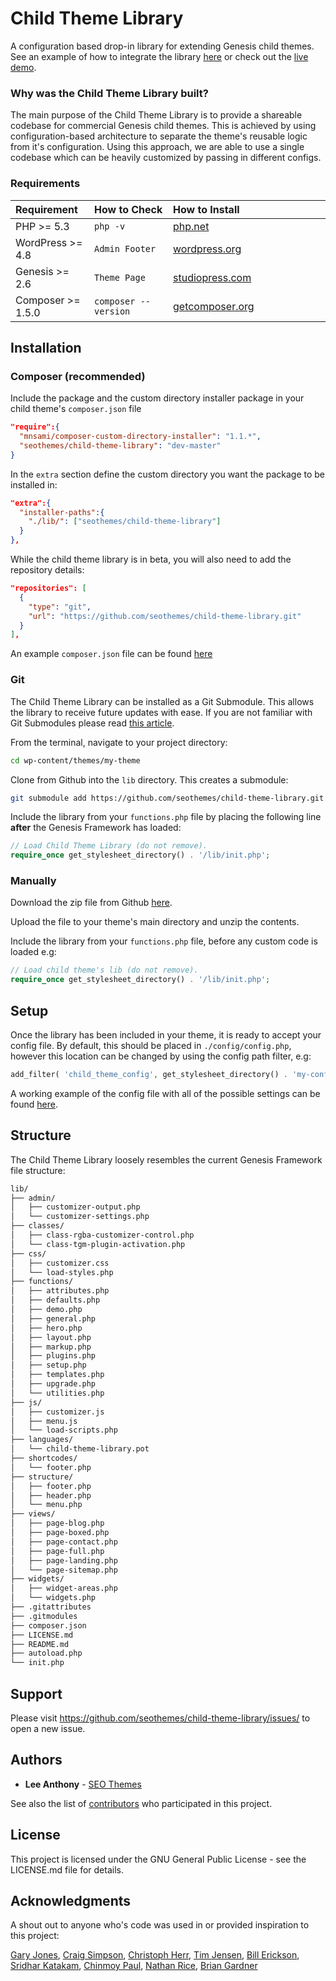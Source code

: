 # Child Theme Library

A configuration based drop-in library for extending Genesis child themes. See an example of how to integrate the library [here](https://github.com/seothemes/genesis-starter-theme) or check out the [live demo](https://demo.seothemes.com/genesis-starter). 

### Why was the Child Theme Library built?

The main purpose of the Child Theme Library is to provide a shareable codebase for commercial Genesis child themes. This is achieved by using configuration-based architecture to separate the theme's reusable logic from it's configuration. Using this approach, we are able to use a single codebase which can be heavily customized by passing in different configs.


### Requirements

<table width="100%">
	<thead>
		<tr>
			<th align="left" width="25%">Requirement</th>
			<th align="left" width="25%">How to Check</th>
			<th align="left" width="50%">How to Install</th>
		</tr>
	</thead>
	<tbody>
		<tr>
			<td>PHP >= 5.3</td>
			<td><code>php -v</code></td>
			<td><a href="http://php.net/manual/en/install.php" target="_blank">php.net</a></td>
		</tr>
		<tr>
            <td>WordPress >= 4.8</td>
            <td><code>Admin Footer</code></td>
            <td><a href="https://codex.wordpress.org/Installing_WordPress" target="_blank">wordpress.org</a></td>
        </tr>
        <tr>
            <td>Genesis >= 2.6</td>
            <td><code>Theme Page</code></td>
            <td><a href="http://www.shareasale.com/r.cfm?b=346198&u=1459023&m=28169&urllink=&afftrack=" target="_blank">studiopress.com</a></td>
        </tr>
        <tr>
			<td>Composer >= 1.5.0</td>
			<td><code>composer --version</code></td>
			<td><a href="https://getcomposer.org/doc/00-intro.md#installation-linux-unix-osx" target="_blank">getcomposer.org</a></td>
		</tr>
	</tbody>
</table>

## Installation

### Composer (recommended)

Include the package and the custom directory installer package in your child theme's `composer.json` file

```json
"require":{
  "mnsami/composer-custom-directory-installer": "1.1.*",
  "seothemes/child-theme-library": "dev-master"
}
```

In the `extra` section define the custom directory you want the package to be installed in:

```json
"extra":{
  "installer-paths":{
    "./lib/": ["seothemes/child-theme-library"]
  }
},
```

While the child theme library is in beta, you will also need to add the repository details:

```json
"repositories": [
  {
    "type": "git",
    "url": "https://github.com/seothemes/child-theme-library.git"
  }
],
```

An example `composer.json` file can be found [here](https://github.com/seothemes/genesis-starter-theme/composer.json)

### Git

The Child Theme Library can be installed as a Git Submodule. This allows the library to receive future updates with ease. If you are not familiar with Git Submodules please read [this article](https://gist.github.com/gitaarik/8735255).

From the terminal, navigate to your project directory:

```sh
cd wp-content/themes/my-theme
```

Clone from Github into the `lib` directory. This creates a submodule:

```sh
git submodule add https://github.com/seothemes/child-theme-library.git lib
```

Include the library from your `functions.php` file by placing the following line **after** the Genesis Framework has loaded:

```php
// Load Child Theme Library (do not remove).
require_once get_stylesheet_directory() . '/lib/init.php';
```

### Manually

Download the zip file from Github [here](https://github.com/seothemes/child-theme-library/archive/master.zip).

Upload the file to your theme's main directory and unzip the contents.

Include the library from your `functions.php` file, before any custom code is loaded e.g:

```php
// Load child theme's lib (do not remove).
require_once get_stylesheet_directory() . '/lib/init.php';
```

## Setup

Once the library has been included in your theme, it is ready to accept your config file. By default, this should be placed in `./config/config.php`, however this location can be changed by using the config path filter, e.g:

```php
add_filter( 'child_theme_config', get_stylesheet_directory() . 'my-config.php' );
```

A working example of the config file with all of the possible settings can be found [here](https://github.com/seothemes/genesis-starter-theme/composer.json).

## Structure

The Child Theme Library loosely resembles the current Genesis Framework file structure:

```sh
lib/
├── admin/
│   ├── customizer-output.php
│   └── customizer-settings.php
├── classes/
│   ├── class-rgba-customizer-control.php
│   └── class-tgm-plugin-activation.php
├── css/
│   ├── customizer.css
│   └── load-styles.php
├── functions/
│   ├── attributes.php
│   ├── defaults.php
│   ├── demo.php
│   ├── general.php
│   ├── hero.php
│   ├── layout.php
│   ├── markup.php
│   ├── plugins.php
│   ├── setup.php
│   ├── templates.php
│   ├── upgrade.php
│   └── utilities.php
├── js/
│   ├── customizer.js
│   ├── menu.js
│   └── load-scripts.php
├── languages/
│   └── child-theme-library.pot
├── shortcodes/
│   └── footer.php
├── structure/
│   ├── footer.php
│   ├── header.php
│   └── menu.php
├── views/
│   ├── page-blog.php
│   ├── page-boxed.php
│   ├── page-contact.php
│   ├── page-full.php
│   ├── page-landing.php
│   └── page-sitemap.php
├── widgets/
│   ├── widget-areas.php
│   └── widgets.php
├── .gitattributes
├── .gitmodules
├── composer.json
├── LICENSE.md
├── README.md
├── autoload.php
└── init.php
```

## Support

Please visit https://github.com/seothemes/child-theme-library/issues/ to open a new issue.

## Authors

- **Lee Anthony** - [SEO Themes](https://seothemes.com/)

See also the list of [contributors](https://github.com/seothemes/child-theme-library/graphs/contributors) who participated in this project.

## License

This project is licensed under the GNU General Public License - see the LICENSE.md file for details.

## Acknowledgments

A shout out to anyone who's code was used in or provided inspiration to this project:

<a href="https://github.com/garyjones/" target="_blank">Gary Jones</a>, 
<a href="https://github.com/craigsimps/" target="_blank">Craig Simpson</a>, 
<a href="https://github.com/christophherr/" target="_blank">Christoph Herr</a>, 
<a href="https://github.com/timothyjensen/" target="_blank">Tim Jensen</a>, 
<a href="https://github.com/billerickson/" target="_blank">Bill Erickson</a>, 
<a href="https://github.com/srikat/" target="_blank">Sridhar Katakam</a>, 
<a href="https://github.com/cpaul007/" target="_blank">Chinmoy Paul</a>, 
<a href="https://github.com/nathanrice/" target="_blank">Nathan Rice</a>, 
<a href="https://github.com/bgardner/" target="_blank">Brian Gardner</a>
